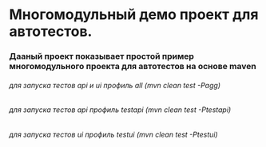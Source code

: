 # Многомодульный демо проект для автотестов. 

### Дааный проект показывает простой пример многомодульного проекта для автотестов на основе maven

###### для запуска тестов api и ui профиль all (mvn clean test -Pagg)
###### для запуска тестов api профиль testapi (mvn clean test -Ptestapi)
###### для запуска тестов ui профиль testui (mvn clean test -Ptestui)